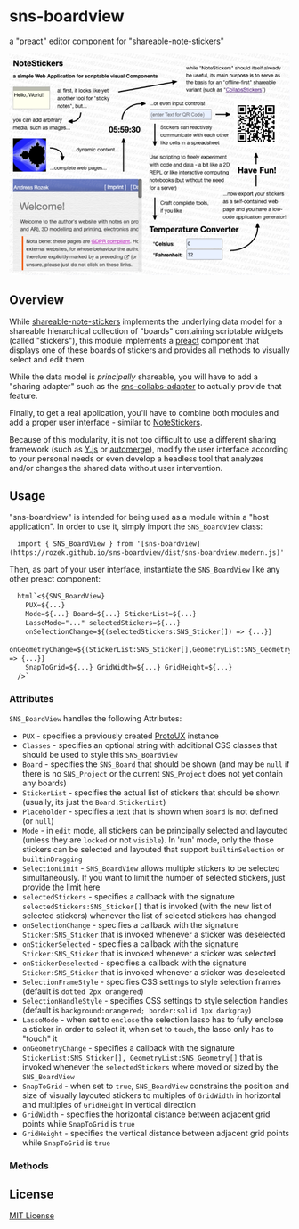 # sns-boardview #

a "preact" editor component for "shareable-note-stickers"

![NoteStickers Screenshot](https://github.com/rozek/note-stickers/blob/main/screenshots/NoteStickers-Screenshot.png)

## Overview ##

While [shareable-note-stickers](https://github.com/rozek/shareable-note-stickers) implements the underlying data model for a shareable hierarchical collection of "boards" containing scriptable widgets (called "stickers"), this module implements a [preact](https://preactjs.com/) component that displays one of these boards of stickers and provides all methods to visually select and edit them.

While the data model is _principally_ shareable, you will have to add a "sharing adapter" such as the [sns-collabs-adapter](https://github.com/rozek/sns-collabs-adapter) to actually provide that feature.

Finally, to get a real application, you'll have to combine both modules and add a proper user interface - similar to [NoteStickers](https://github.com/rozek/note-stickers).

Because of this modularity, it is not too difficult to use a different sharing framework (such as [Y.js](https://github.com/yjs/yjs) or [automerge](https://github.com/automerge/automerge)), modify the user interface according to your personal needs or even develop a headless tool that analyzes and/or changes the shared data without user intervention.

## Usage ##

"sns-boardview" is intended for being used as a module within a "host application". In order to use it, simply import the `SNS_BoardView` class:

```
  import { SNS_BoardView } from '[sns-boardview](https://rozek.github.io/sns-boardview/dist/sns-boardview.modern.js)'
```

Then, as part of your user interface, instantiate the `SNS_BoardView` like any other preact component:

```
  html`<${SNS_BoardView}
    PUX=${...}
    Mode=${...} Board=${...} StickerList=${...}
    LassoMode="..." selectedStickers=${...}
    onSelectionChange=${(selectedStickers:SNS_Sticker[]) => {...}}
    onGeometryChange=${(StickerList:SNS_Sticker[],GeometryList:SNS_Geometry[]) => {...}}
    SnapToGrid=${...} GridWidth=${...} GridHeight=${...}
  />`
```

### Attributes ###

`SNS_BoardView` handles the following Attributes:

* `PUX` - specifies a previously created [ProtoUX](https://github.com/rozek/protoux) instance
* `Classes` - specifies an optional string with additional CSS classes that should be used to style this `SNS_BoardView`
* `Board` - specifies the `SNS_Board` that should be shown (and may be `null` if there is no `SNS_Project` or the current `SNS_Project` does not yet contain any boards)
* `StickerList` - specifies the actual list of stickers that should be shown (usually, its just the `Board.StickerList`)
* `Placeholder` - specifies a text that is shown when `Board` is not defined (or `null`)
* `Mode` - in `edit` mode, all stickers can be principally selected and layouted (unless they are `locked` or not `visible`). In 'run' mode, only the those stickers can be selected and layouted that support `builtinSelection` or `builtinDragging`
* `SelectionLimit` - `SNS_BoardView` allows multiple stickers to be selected simultaneously. If you want to limit the number of selected stickers, just provide the limit here
* `selectedStickers` - specifies a callback with the signature `selectedStickers:SNS_Sticker[]` that is invoked (with the new list of selected stickers) whenever the list of selected stickers has changed
* `onSelectionChange` - specifies a callback with the signature `Sticker:SNS_Sticker` that is invoked whenever a sticker was deselected
* `onStickerSelected` - specifies a callback with the signature `Sticker:SNS_Sticker` that is invoked whenever a sticker was selected
* `onStickerDeselected` - specifies a callback with the signature `Sticker:SNS_Sticker` that is invoked whenever a sticker was deselected
* `SelectionFrameStyle` - specifies CSS settings to style selection frames (default is `dotted 2px orangered`)
* `SelectionHandleStyle` - specifies CSS settings to style selection handles (default is `background:orangered; border:solid 1px darkgray`)
* `LassoMode` - when set to `enclose` the selection lasso has to fully enclose a sticker in order to select it, when set to `touch`, the lasso only has to "touch" it
* `onGeometryChange` - specifies a callback with the signature `StickerList:SNS_Sticker[], GeometryList:SNS_Geometry[]` that is invoked whenever the `selectedStickers` where moved or sized by the `SNS_BoardView`
* `SnapToGrid` - when set to `true`, `SNS_BoardView` constrains the position and size of visually layouted stickers to multiples of `GridWidth` in horizontal and multiples of `GridHeight` in vertical direction
* `GridWidth` - specifies the horizontal distance between adjacent grid points while `SnapToGrid` is `true`
* `GridHeight` - specifies the vertical distance between adjacent grid points while `SnapToGrid` is `true`

### Methods ###

## License ##

[MIT License](LICENSE.md)
